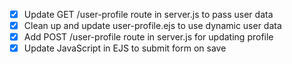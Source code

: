 - [x] Update GET /user-profile route in server.js to pass user data
- [x] Clean up and update user-profile.ejs to use dynamic user data
- [x] Add POST /user-profile route in server.js for updating profile
- [x] Update JavaScript in EJS to submit form on save
